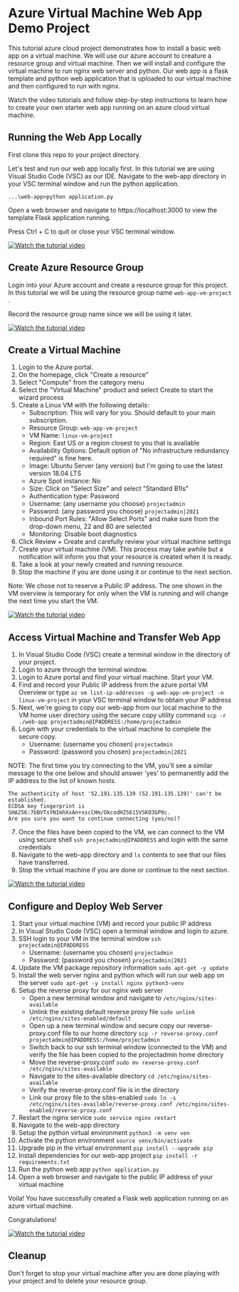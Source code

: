 # Azure Virtual Machine Web App Demo Project
 
 This tutorial azure cloud project demonstrates how to install a basic web app on a virtual machine. We will use our azure account to creature a resource group and virtual machine. Then we will install and configure the virtual machine to run nginx web server and python. Our web app is a flask template and python web application that is uploaded to our virtual machine and then configured to run with nginx.
 
 Watch the video tutorials and follow step-by-step instructions to learn how to create your own starter web app running on an azure cloud virtual machine.

## Running the Web App Locally

First clone this repo to your project directory. 

Let's test and run our web app locally first. In this tutorial we are using Visual Studio Code (VSC) as our IDE. Navigate to the web-app directory in your VSC terminal window and run the python application. 

`...\web-app>python application.py`

Open a web browser and navigate to https://localhost:3000 to view the template Flask application running. 

Press Ctrl + C to quit or close your VSC terminal window.

[![Watch the tutorial video](/images/RunFlaskPythonLocallyPoster.jpg)](https://youtu.be/vriPs8FYYSU "Video Tutorial - How to run Flask Python web app locally")

## Create Azure Resource Group

Login into your Azure account and create a resource group for this project. In this tutorial we will be using the resource group name `web-app-vm-project` .

Record the resource group name since we will be using it later.

[![Watch the tutorial video](/images/CreateResourceGroupPoster.jpg)](https://youtu.be/7cv4tIqOJAo "Video Tutorial - How to Create a Resource Group")

## Create a Virtual Machine

1. Login to the Azure portal. 
2. On the homepage, click "Create a resource"
3. Select "Compute" from the category menu
4. Select the "Virtual Machine" product and select Create to start the wizard process
5. Create a Linux VM with the following details:
   - Subscription: This will vary for you. Should default to your main subscription.
   - Resource Group: `web-app-vm-project`
   - VM Name: `linux-vm-project`
   - Region: East US or a region closest to you that is available
   - Availability Options: Default option of "No infrastructure redundancy required" is fine here.
   - Image: Ubuntu Server (any version) but I'm going to use the latest version 18.04 LTS
   - Azure Spot instance: No
   - Size: Click on "Select Size" and select "Standard B1ls"
   - Authentication type: Password
   - Username: (any username you choose) `projectadmin`
   - Password: (any password you choose) `projectadmin|2021`
   - Inbound Port Rules: "Allow Select Ports" and make sure from the drop-down menu, 22 and 80 are selected
   - Monitoring: Disable boot diagnostics
6. Click Review + Create and carefully review your virtual machine settings 
7. Create your virtual machine (VM). This process may take awhile but a notification will inform you that your resource is created when it is ready.
8. Take a look at your newly created and running resource.
9. Stop the machine if you are done using it or continue to the next section.   

Note: We chose not to reserve a Public IP address. The one shown in the VM overview is temporary for only when the VM is running and will change the next time you start the VM.

[![Watch the tutorial video](/images/CreateVirtualMachinePoster.jpg)](https://www.youtube.com/watch?v=m4oAQGtG5SA "Video Tutorial - How to Create a Virtual Machine")

## Access Virtual Machine and Transfer Web App

1. In Visual Studio Code (VSC) create a terminal window in the directory of your project. 
2. Login to azure through the terminal window.
3. Login to Azure portal and find your virtual machine. Start your VM.
4. Find and record your Public IP address from the azure portal VM Overview or type `az vm list-ip-addresses -g web-app-vm-project -n linux-vm-project` in your VSC terminal window to obtain your IP address
5. Next, we're going to copy our web-app from our local machine to the VM home user directory using the secure copy utility command `scp -r ./web-app projectadmin@IPADDRESS:/home/projectadmin`
6. Login with your credentials to the virtual machine to complete the secure copy.
   - Username: (username you chosen) `projectadmin`
   - Password: (password you chosen) `projectadmin|2021`

NOTE: The first time you try connecting to the VM, you'll see a similar message to the one below and should answer 'yes' to permanently add the IP address to the list of known hosts.
```
The authenticity of host '52.191.135.139 (52.191.135.139)' can't be established.
ECDSA key fingerprint is SHA256:7bBVTsYNImhXxAn+xscCHm/OkcodHZS615VSKO3GP8c.
Are you sure you want to continue connecting (yes/no)?
```
7. Once the files have been copied to the VM, we can connect to the VM using secure shell `ssh projectadmin@IPADDRESS` and login with the same credentials
8. Navigate to the web-app directory and `ls` contents to see that our files have transferred.
9. Stop the virtual machine if you are done or continue to the next section. 

[![Watch the tutorial video](/images/CopyFilesToVirtualMachinePoster.jpg)](https://www.youtube.com/watch?v=KhKMpnzXEG8 "Video Tutorial - How to Copy Files to a Virtual Machine")

## Configure and Deploy Web Server

1. Start your virtual machine (VM) and record your public IP address
2. In Visual Studio Code (VSC) open a terminal window and login to azure.
3. SSH login to your VM in the terminal window `ssh projectadmin@IPADDRESS`
   - Username: (username you chosen) `projectadmin`
   - Password: (password you chosen) `projectadmin|2021`
4. Update the VM package repository information `sudo apt-get -y update`
5. Install the web server nginx and python which will run our web app on the server `sudo apt-get -y install nginx python3-venv`
6. Setup the reverse proxy for our nginx web server
   - Open a new terminal window and navigate to `/etc/nginx/sites-available`
   - Unlink the existing default reverse proxy file `sudo unlink /etc/nginx/sites-enabled/default`
   - Open up a new terminal window and secure copy our reverse-proxy.conf file to our home directory `scp -r reverse-proxy.conf projectadmin@IPADDRESS:/home/projectadmin`
   - Switch back to our ssh terminal window (connected to the VM) and verify the file has been copied to the projectadmin home directory
   - Move the reverse-proxy.conf `sudo mv reverse-proxy.conf /etc/nginx/sites-available`
   - Navigate to the sites-available directory `cd /etc/nginx/sites-available`
   - Verify the reverse-proxy.conf file is in the directory
   - Link our proxy file to the sites-enabled `sudo ln -s /etc/nginx/sites-available/reverse-proxy.conf /etc/nginx/sites-enabled/reverse-proxy.conf`
7. Restart the nginx service `sudo service nginx restart`
8. Navigate to the web-app directory 
9. Setup the python virtual environment `python3 -m venv ven`
10. Activate the python environment `source venv/bin/activate`
11. Upgrade pip in the virtual environment `pip install --upgrade pip`
12. Install dependencies for our web-app project `pip install -r requirements.txt`
13. Run the python web app `python application.py`
14. Open a web browser and navigate to the public IP address of your virtual machine

Voila! You have successfully created a Flask web application running on an azure virtual machine. 

Congratulations!

[![Watch the tutorial video](/images/ConfigureandDeployWebServerPoster.jpg)](https://youtu.be/xZwO4P_xj9E "Video Tutorial - How to Configure and Deploy a Web Server")

## Cleanup

Don't forget to stop your virtual machine after you are done playing with your project and to delete your resource group. 
